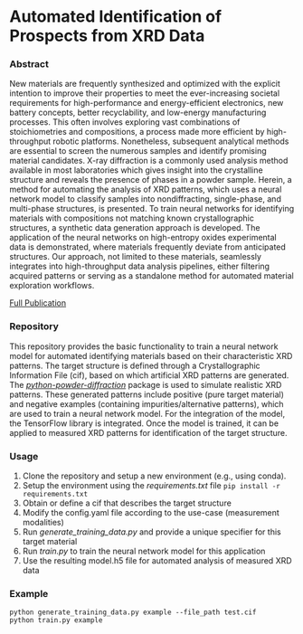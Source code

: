 # Automated Identification of Prospects from XRD Data

### Abstract

New materials are frequently synthesized and optimized with the explicit intention to improve their properties to meet the ever-increasing societal requirements for high-performance and energy-efficient electronics, new battery concepts, better recyclability, and low-energy manufacturing processes. This often involves exploring vast combinations of stoichiometries and compositions, a process made more efficient by high-throughput robotic platforms. Nonetheless, subsequent analytical methods are essential to screen the numerous samples and identify promising material candidates. X-ray diffraction is a commonly used analysis method available in most laboratories which gives insight into the crystalline structure and reveals the presence of phases in a powder sample. Herein, a method for automating the analysis of XRD patterns, which uses a neural network model to classify samples into nondiffracting, single-phase, and multi-phase structures, is presented. To train neural networks for identifying materials with compositions not matching known crystallographic structures, a synthetic data generation approach is developed. The application of the neural networks on high-entropy oxides experimental data is demonstrated, where materials frequently deviate from anticipated structures. Our approach, not limited to these materials, seamlessly integrates into high-throughput data analysis pipelines, either filtering acquired patterns or serving as a standalone method for automated material exploration workflows.

[Full Publication](https://onlinelibrary.wiley.com/doi/10.1002/aisy.202300501)

### Repository

This repository provides the basic functionality to train a neural network model for automated identifying materials based on their characteristic XRD patterns. The target structure is defined through a Crystallographic Information File (cif), based on which artificial XRD patterns are generated. The [*python-powder-diffraction*](https://github.com/jschuetzke/python-powder-diffraction) package is used to simulate realistic XRD patterns. These generated patterns include positive (pure target material) and negative examples (containing impurities/alternative patterns), which are used to train a neural network model. For the integration of the model, the TensorFlow library is integrated. Once the model is trained, it can be applied to measured XRD patterns for identification of the target structure.

### Usage

1. Clone the repository and setup a new environment (e.g., using conda).
2. Setup the environment using the *requirements.txt* file `pip install -r requirements.txt`
3. Obtain or define a cif that describes the target structure
4. Modify the config.yaml file according to the use-case (measurement modalities)
5. Run *generate_training_data.py* and provide a unique specifier for this target material
6. Run *train.py* to train the neural network model for this application
7. Use the resulting model.h5 file for automated analysis of measured XRD data

### Example

```
python generate_training_data.py example --file_path test.cif
python train.py example
```
